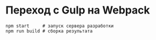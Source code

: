 # Переход с Gulp на Webpack

```
npm start     # запуск сервера разработки
npm run build # сборка результата
```